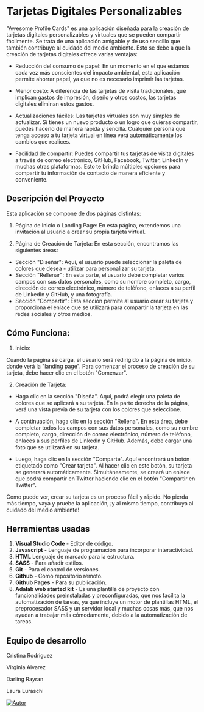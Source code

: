# Tarjetas Digitales Personalizables

"Awesome Profile Cards" es una aplicación diseñada para la creación de tarjetas digitales personalizables y virtuales que se pueden compartir fácilmente. Se trata de una aplicación amigable y de uso sencillo que también contribuye al cuidado del medio ambiente. Esto se debe a que la creación de tarjetas digitales ofrece varias ventajas:

- Reducción del consumo de papel: En un momento en el que estamos cada vez más conscientes del impacto ambiental, esta aplicación permite ahorrar papel, ya que no es necesario imprimir las tarjetas.

- Menor costo: A diferencia de las tarjetas de visita tradicionales, que implican gastos de impresión, diseño y otros costos, las tarjetas digitales eliminan estos gastos.

- Actualizaciones fáciles: Las tarjetas virtuales son muy simples de actualizar. Si tienes un nuevo producto o un logro que quieras compartir, puedes hacerlo de manera rápida y sencilla. Cualquier persona que tenga acceso a tu tarjeta virtual en línea verá automáticamente los cambios que realices.

- Facilidad de compartir: Puedes compartir tus tarjetas de visita digitales a través de correo electrónico, GitHub, Facebook, Twitter, LinkedIn y muchas otras plataformas. Esto te brinda múltiples opciones para compartir tu información de contacto de manera eficiente y conveniente.

## Descripción del Proyecto

Esta aplicación se compone de dos páginas distintas:

  1. Página de Inicio o Landing Page:
En esta página, extendemos una invitación al usuario a crear su propia tarjeta virtual.

   2. Página de Creación de Tarjeta:
En esta sección, encontramos las siguientes áreas:

  - Sección "Diseñar": Aquí, el usuario puede seleccionar la paleta de colores que desea  - utilizar para personalizar su tarjeta.
  - Sección "Rellenar": En esta parte, el usuario debe completar varios campos con sus datos personales, como su nombre completo, cargo, dirección de correo electrónico, número de teléfono, enlaces a su perfil de LinkedIn y GitHub, y una fotografía.
 - Sección "Compartir": Esta sección permite al usuario crear su tarjeta y proporciona el enlace que se utilizará para compartir la tarjeta en las redes sociales y otros medios.

## Cómo Funciona:

  1. Inicio:

Cuando la página se carga, el usuario será redirigido a la página de inicio, donde verá la "landing page". Para comenzar el proceso de creación de su tarjeta, debe hacer clic en el botón "Comenzar".

2. Creación de Tarjeta:

 - Haga clic en la sección "Diseña". Aquí, podrá elegir una paleta de colores que se aplicará a su tarjeta. En la parte derecha de la página, verá una vista previa de su tarjeta con los colores que seleccione.

 - A continuación, haga clic en la sección "Rellena". En esta área, debe completar todos los campos con sus datos personales, como su nombre completo, cargo, dirección de correo electrónico, número de teléfono, enlaces a sus perfiles de LinkedIn y GitHub. Además, debe cargar una foto que se utilizará en su tarjeta.

 - Luego, haga clic en la sección "Comparte". Aquí encontrará un botón etiquetado como "Crear tarjeta". Al hacer clic en este botón, su tarjeta se generará automáticamente. Simultáneamente, se creará un enlace que podrá compartir en Twitter haciendo clic en el botón "Compartir en Twitter".

Como puede ver, crear su tarjeta es un proceso fácil y rápido. No pierda más tiempo, vaya y pruebe la aplicación, ¡y al mismo tiempo, contribuya al cuidado del medio ambiente!

## Herramientas usadas

1. **Visual Studio Code** - Editor de código.
2. **Javascript** - Lenguaje de programación para incorporar interactividad.
3. **HTML** Lenguaje de marcado para la estructura.
4. **SASS** - Para añadir estilos.
5. **Git** - Para el control de versiones.
6. **Github** - Como repositorio remoto.
7. **Github Pages** - Para su publicación.
8. **Adalab web started kit** - Es una plantilla de proyecto con funcionalidades preinstaladas y preconfiguradas, que nos facilita la automatización de tareas, ya que incluye un motor de plantillas HTML, el preprocesador SASS y un servidor local y muchas cosas más, que nos ayudan a trabajar más cómodamente, debido a la automatización de tareas.

## Equipo de desarrollo

Cristina Rodriguez

Virginia Alvarez

Darling Rayran

Laura Luraschi

[![Autor](https://ibb.co/VqjNqWS)](https://github.com/Ainhoadlhs)
